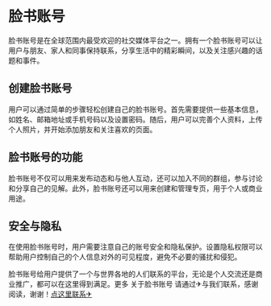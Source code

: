 # 脸书账号

脸书账号是在全球范围内最受欢迎的社交媒体平台之一。拥有一个脸书账号可以让用户与朋友、家人和同事保持联系，分享生活中的精彩瞬间，以及关注感兴趣的话题和事件。

## 创建脸书账号
用户可以通过简单的步骤轻松创建自己的脸书账号。首先需要提供一些基本信息，如姓名、邮箱地址或手机号码以及设置密码。随后，用户可以完善个人资料，上传个人照片，并开始添加朋友和关注喜欢的页面。

## 脸书账号的功能
脸书账号不仅可以用来发布动态和与他人互动，还可以加入不同的群组，参与讨论和分享自己的见解。此外，脸书账号还可以用来创建和管理专页，用于个人或商业用途。

## 安全与隐私
在使用脸书账号时，用户需要注意自己的账号安全和隐私保护。设置隐私权限可以帮助用户控制自己的个人信息对外的可见程度，避免不必要的骚扰和侵犯。

脸书账号给用户提供了一个与世界各地的人们联系的平台，无论是个人交流还是商业推广，都可以在这里得到满足。更多 关于脸书账号 请通过✈与我们联系，感谢阅读，谢谢！[点这里联系✈](https://sms.k02.cc)